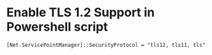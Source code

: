 # Enable TLS 1.2 Support in Powershell script

```text
[Net.ServicePointManager]::SecurityProtocol = "tls12, tls11, tls"
```

